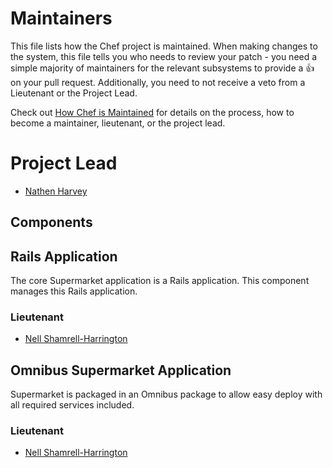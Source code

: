<!-- This is a generated file. Please do not edit directly -->

# Maintainers

This file lists how the Chef project is maintained. When making changes to the system, this
file tells you who needs to review your patch - you need a simple majority of maintainers
for the relevant subsystems to provide a :+1: on your pull request. Additionally, you need
to not receive a veto from a Lieutenant or the Project Lead.

Check out [How Chef is Maintained](https://github.com/opscode/chef-rfc/blob/master/rfc030-maintenance-policy.md#how-the-project-is-maintained) for details on the process, how to become
a maintainer, lieutenant, or the project lead.

# Project Lead

* [Nathen Harvey](https://github.com/)

## Components

## Rails Application

The core Supermarket application is a Rails application.  This component manages this Rails application.

### Lieutenant

* [Nell Shamrell-Harrington](https://github.com/)

## Omnibus Supermarket Application

Supermarket is packaged in an Omnibus package to allow easy deploy with all required services included.

### Lieutenant

* [Nell Shamrell-Harrington](https://github.com/)

